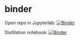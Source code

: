 # binder

Open repo in Jupyterlab:
[![Binder](https://mybinder.org/badge_logo.svg)](https://mybinder.org/v2/gh/leenaldA/binder/HEAD)

Distillation notebook:
[![Binder](https://mybinder.org/badge_logo.svg)](https://mybinder.org/v2/gh/leenaldA/binder/HEAD?urlpath=voila%2Frender%2FDistillation.ipynb)
